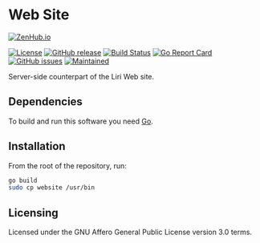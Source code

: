 Web Site
========

[![ZenHub.io](https://img.shields.io/badge/supercharged%20by-zenhub.io-blue.svg)](https://zenhub.io)

[![License](https://img.shields.io/badge/license-AGPLv3.0-blue.svg)](https://www.gnu.org/licenses/agpl-3.0.html)
[![GitHub release](https://img.shields.io/github/release/lirios/website.svg)](https://github.com/lirios/website)
[![Build Status](https://travis-ci.org/lirios/website.svg?branch=develop)](https://travis-ci.org/lirios/website)
[![Go Report Card](https://goreportcard.com/badge/github.com/lirios/website)](https://goreportcard.com/report/github.com/lirios/website)
[![GitHub issues](https://img.shields.io/github/issues/lirios/website.svg)](https://github.com/lirios/website/issues)
[![Maintained](https://img.shields.io/maintenance/yes/2016.svg)](https://github.com/lirios/website/commits/develop)

Server-side counterpart of the Liri Web site.

## Dependencies

To build and run this software you need [Go](https://golang.org/).

## Installation

From the root of the repository, run:

```sh
go build
sudo cp website /usr/bin
```

## Licensing

Licensed under the GNU Affero General Public License version 3.0 terms.
